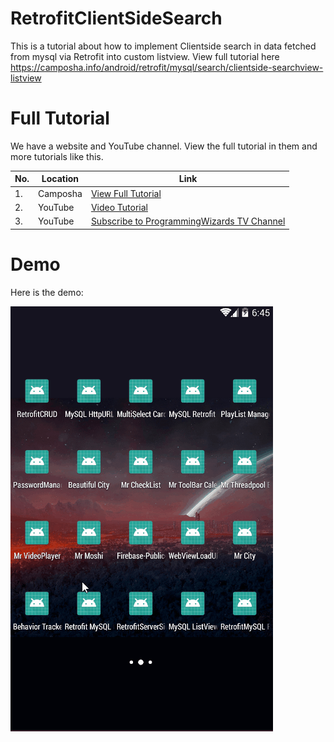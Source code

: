 # RetrofitClientSideSearch

This is a tutorial about how to implement Clientside search in data fetched from mysql
via Retrofit into custom listview. View full tutorial here https://camposha.info/android/retrofit/mysql/search/clientside-searchview-listview

# Full Tutorial

We have a website and YouTube channel. View the full tutorial in them and more tutorials
like this.

|No.|Location|Link|
|---|--------|---------|
|1.|Camposha|[View Full Tutorial](https://camposha.info/android/retrofit/mysql/search/clientside-searchview-listview)|
|2.|YouTube |[Video Tutorial](https://www.youtube.com/watch?v=L0MOnaSbL5U) |
|3.|YouTube |[Subscribe to ProgrammingWizards TV Channel](http://www.youtube.com/c/programmingwizards) |


# Demo

Here is the demo:

![](/demo/demo1.gif)